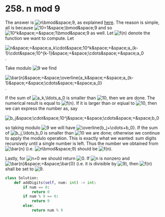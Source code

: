 # 258. n mod 9

The  answer is <img src='https://latex.codecogs.com/svg.image?n\bmod&space;9' title='n\bmod&space;9' />, as explained [here](https://en.wikipedia.org/wiki/Digital_root). The reason is simple, all is because <img src='https://latex.codecogs.com/svg.image?10=1&space;\bmod&space;9' title='10=1&space;\bmod&space;9' /> and so <img src='https://latex.codecogs.com/svg.image?10^k&space;=&space;1\bmod&space;9' title='10^k&space;=&space;1\bmod&space;9' /> as well. Let <img src='https://latex.codecogs.com/svg.image?f(n)' title='f(n)' /> denote the function we want to compute. Let 

<img src='https://latex.codecogs.com/svg.image?n&space;=&space;a_k\cdot&space;10^k&space;&plus;&space;a_{k-1}\cdot&space;10^{k-1}&space;&plus;&space;\cdots&space;&plus;&space;a_0' title='n&space;=&space;a_k\cdot&space;10^k&space;&plus;&space;a_{k-1}\cdot&space;10^{k-1}&space;&plus;&space;\cdots&space;&plus;&space;a_0' />.

Take modulo <img src='https://latex.codecogs.com/svg.image?9' title='9' /> we find

<img src='https://latex.codecogs.com/svg.image?\bar{n}&space;=&space;\overline{a_k&space;&plus;&space;a_{k-1}&space;&plus;&space;\cdots&space;&plus;&space;a_0}' title='\bar{n}&space;=&space;\overline{a_k&space;&plus;&space;a_{k-1}&space;&plus;&space;\cdots&space;&plus;&space;a_0}' />.

If the sum of <img src='https://latex.codecogs.com/svg.image?a_k,\ldots,a_0' title='a_k,\ldots,a_0' /> is smaller than <img src='https://latex.codecogs.com/svg.image?10' title='10' />, then we are done. The numerical result is equal to <img src='https://latex.codecogs.com/svg.image?f(n)' title='f(n)' />. If it is larger than or eqiual to <img src='https://latex.codecogs.com/svg.image?10' title='10' />, then we can express the number as, say

<img src='https://latex.codecogs.com/svg.image?b_j&space;\cdot&space;10^j&space;&plus;&space;\cdots&space;&plus;&space;b_0' title='b_j&space;\cdot&space;10^j&space;&plus;&space;\cdots&space;&plus;&space;b_0' />

so taking modulo <img src='https://latex.codecogs.com/svg.image?9' title='9' /> we will have <img src='https://latex.codecogs.com/svg.image?\overline{b_j&plus;\cdots&plus;b_0}' title='\overline{b_j&plus;\cdots&plus;b_0}' />. If the sum of <img src='https://latex.codecogs.com/svg.image?b_j,\ldots,b_0' title='b_j,\ldots,b_0' /> is smaller than <img src='https://latex.codecogs.com/svg.image?10' title='10' /> we are done; otherwise we continue to apply the modulo operation. This is exactly what we wanted: sum digits recursively until a single number is left. Thus the number we obtained from <img src='https://latex.codecogs.com/svg.image?\bar{n}' title='\bar{n}' /> (i.e. <img src='https://latex.codecogs.com/svg.image?n\bmod&space;9' title='n\bmod&space;9' />) should be <img src='https://latex.codecogs.com/svg.image?f(n)' title='f(n)' />. 

Lastly, for <img src='https://latex.codecogs.com/svg.image?n=0' title='n=0' /> we should return <img src='https://latex.codecogs.com/svg.image?0' title='0' />. If <img src='https://latex.codecogs.com/svg.image?n' title='n' /> is nonzero and <img src='https://latex.codecogs.com/svg.image?\bar{n}&space;=&space;\bar{0}' title='\bar{n}&space;=&space;\bar{0}' /> (i.e. it is divisible by <img src='https://latex.codecogs.com/svg.image?9' title='9' />), then <img src='https://latex.codecogs.com/svg.image?f(n)' title='f(n)' /> shall be set to <img src='https://latex.codecogs.com/svg.image?9' title='9' />.

```python
class Solution:
    def addDigits(self, num: int) -> int:
        if num == 0:
            return 0
        if num % 9 == 0:
            return 9
        else:
            return num % 9
```
